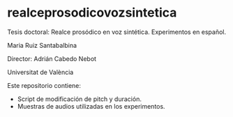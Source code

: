 # realceprosodicovozsintetica
Tesis doctoral: Realce prosódico en voz sintética. Experimentos en español.

Maria Ruiz Santabalbina

Director: Adrián Cabedo Nebot

Universitat de València

Este repositorio contiene:
* Script de modificación de pitch y duración.
* Muestras de audios utilizadas en los experimentos.
